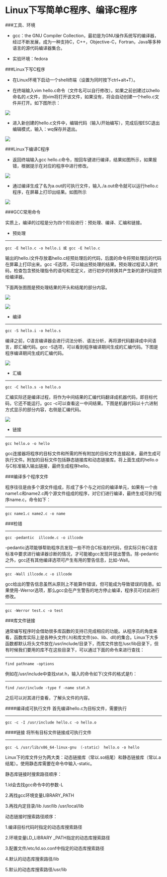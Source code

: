 # Linux下写简单C程序、编译C程序

###工具、环境
- gcc：the GNU Compiler Collection，最初是为GNU操作系统写的编译器，经过不断发展，成为一种支持C，C++，Objective-C，Fortran，Java等多种语言的源代码编译器集合。

- 实验环境：fedora

###Linux下写C程序

- 在Linux环境下启动一个shell终端（设置为同时按下ctrl+alt+T）。

- 在终端输入vim hello.c命令（文件名可以自行修改）。如果之前创建过以hello命名的.c文件，则vim将打开该文件，如果没有，将会自动创建一个hello.c文件并打开。如下图所示：

![](http://i.imgur.com/ihgQLy3.png)

- 进入新创建的hello.c文件中，编辑代码（输入i开始编写），完成后按ESC退出编辑模式，输入：wq保存并退出。

![](http://i.imgur.com/h6DzGVZ.png)

###Linux下编译C程序
- 返回终端输入gcc hello.c命令，按回车键进行编译，结果如图所示，如果报错，根据提示在对应的程序中进行修改。

![](http://i.imgur.com/5MOCu71.png)

- 通过编译生成了名为a.out的可执行文件，输入./a.out命令就可以运行hello.c程序，在屏幕上打印出结果。如图所示

![](http://i.imgur.com/EAZMNLB.png)

###GCC常用命令

实质上，编译的过程是分为四个阶段进行：预处理、编译、汇编和链接。

- 预处理

---
	gcc -E hello.c -o hello.i 或 gcc -E hello.c

输出的hello.i文件存放着hello.c经预处理后的代码，后面的命令将预处理后的代码在屏幕上打印出来。gcc -E选项，可以输出预处理的结果。预处理过程读入源代码，检查包含预处理指令的语句和宏定义，进行初步的转换并产生新的源代码提供给编译器。

下面两张图图是预处理结果的开头和结尾的部分内容。

![](http://i.imgur.com/S7JK9O9.png)

![](http://i.imgur.com/gYWKjg9.png)

- 编译

---
	gcc -S hello.i -o hello.s
编译之前，C语言编译器会进行词法分析、语法分析，再将源代码翻译成中间语言，即汇编代码。gcc -S选项，可以看到程序编译期间生成的汇编代码。下图是程序编译期间生成的汇编代码。

![](http://i.imgur.com/lbFBEMD.png)

- 汇编

---
	gcc -C hello.s -o hello.o
汇编实际还是编译过程，将作为中间结果的汇编代码翻译成机器代码，即目标代码，它还不能运行。gcc -c可以查看这一中间结果。下图是机器代码以十六进制方式显示的部分内容，右侧是汇编代码。

![](http://i.imgur.com/im8BUeD.png)

- 链接

---
	gcc hello.o -o hello
gcc连接器将程序的目标文件和所需的所有附加的目标文件连接起来，最终生成可执行文件。附加的目标文件包括静态链接库和动态链接库。将上面生成的hello.o与C标准输入输出链接，最终生成程序hello。

###编译多个程序文件

程序往往是由多个源文件组成，形成了多个与之对应的编译单元，如果有一个由name1.c和name2.c两个源文件组成的程序，对它们进行编译，最终生成可执行程序name.c，命令如下：

---
	gcc name1.c name2.c -o name

###检错

---
	gcc -pedantic  illcode.c -o illcode
 -pedantic选项能够帮助程序员发现一些不符合C标准的代码，但实际只有C语言标准中要求进行编译器诊断的情况，才可能被gcc发现并提出警告。除-pedantic之外，gcc还有其他编译选项可产生有用的警告信息，比如-Wall。

---
	gcc -Wall illcode.c -o illcode

gcc给出的警告信息虽然从原则上不能算作错误，但可能成为导致错误的隐患。如果使用-Werror选项，那么gcc会在产生警告的地方停止编译，程序员可对此进行修改。

---
	gcc -Werror test.c -o test

###库文件链接

通常编写程序时会借助很多库函数的支持已完成相应的功能。从程序员的角度来看，函数库实际上是各种头文件(.h)和库文件(so、lib、dll)的集合。Linux下大多函数都默认将头文件放在/usr/include/目录下，而库文件放在/usr/lib目录下，但有时候我们要用的库不在这些目录下，可以通过下面的命令来进行查找：

---
	find pathname -options
例如在/usr/include中查找stat.h，输入的命令如下(文件的格式是f)：

---
	find /usr/include -type f -name stat.h
之后可以对其进行查看，了解头文件的内容。

####编译成可执行文件
首先编译hello.c为目标文件，需要执行

---
	gcc -c -I /usr/include hello.c -o hello.o
####链接
将所有目标文件链接成可执行文件

---
	gcc -L /usr/lib/x86_64-linux-gnu （-static） hello.o -o hello
Linux下的库文件分为两大类：动态链接库（常以.so结尾）和静态链接库（常以.a结尾）。使用静态库需要在命令中输入-static。

静态库链接时搜索路径顺序：

1.ld会去找gcc命令中的参数-L

2.再找gcc环境变量LIBRARY_PATH

3.再找内定目录/lib /usr/lib /usr/local/lib 

动态链接时搜索路径顺序：

1.编译目标代码时指定的动态库搜索路径

2.环境变量LD_LIBRARY _PATH指定的动态库搜索路径

3.配置文件/etc/ld.so.conf中指定的动态库搜索路径

4.默认的动态库搜索路径/lib

5.默认的动态库搜索路径/usr/lib
